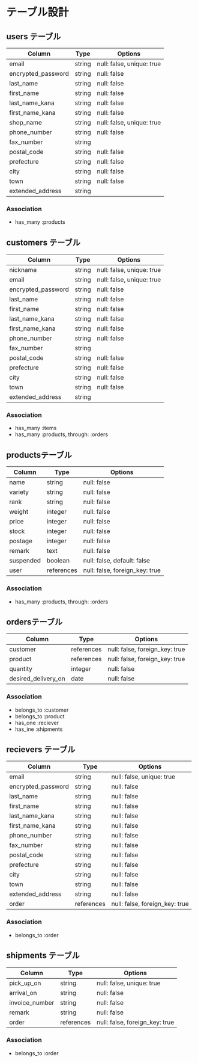 # テーブル設計

## users テーブル

| Column             | Type   | Options                   |
| ------------------ | ------ | ------------------------- |
| email              | string | null: false, unique: true |
| encrypted_password | string | null: false               |
| last_name          | string | null: false               |
| first_name         | string | null: false               |
| last_name_kana     | string | null: false               |
| first_name_kana    | string | null: false               |
| shop_name          | string | null: false, unique: true |
| phone_number       | string | null: false               |
| fax_number         | string |                           |
| postal_code        | string | null: false               |
| prefecture         | string | null: false               |
| city               | string | null: false               |
| town               | string | null: false               |
| extended_address   | string |                           |


### Association

- has_many :products

## customers テーブル

| Column             | Type   | Options                   |
| ------------------ | ------ | ------------------------- |
| nickname           | string | null: false, unique: true |
| email              | string | null: false, unique: true |
| encrypted_password | string | null: false               |
| last_name          | string | null: false               |
| first_name         | string | null: false               |
| last_name_kana     | string | null: false               |
| first_name_kana    | string | null: false               |
| phone_number       | string | null: false               |
| fax_number         | string |                           |
| postal_code        | string | null: false               |
| prefecture         | string | null: false               |
| city               | string | null: false               |
| town               | string | null: false               |
| extended_address   | string |                           |


### Association

- has_many :items
- has_many :products, through: :orders

## productsテーブル

| Column    | Type       | Options                       |
|-----------|------------|-------------------------------|
| name      | string     |null: false                    |
| variety   | string     |null: false                    |
| rank      | string     |null: false                    |
| weight    | integer    |null: false                    |
| price     | integer    |null: false                    |
| stock     | integer    |null: false                    |
| postage   | integer    |null: false                    |
| remark    | text       |null: false                    |
| suspended | boolean    |null: false, default: false    |
| user      | references |null: false, foreign_key: true |


### Association

- has_many :products, through: :orders

## ordersテーブル

| Column              | Type       | Options                       |
|---------------------|------------|-------------------------------|
| customer            | references |null: false, foreign_key: true |
| product             | references |null: false, foreign_key: true |
| quantity            | integer    |null: false                    |
| desired_delivery_on | date       |null: false                    |



### Association

- belongs_to :customer
- belongs_to :product
- has_one :reciever
- has_ine :shipments

## recievers テーブル

| Column             | Type       | Options                       |
| ------------------ | ---------- | ----------------------------- |
| email              | string     | null: false, unique: true     |
| encrypted_password | string     | null: false                   |
| last_name          | string     | null: false                   |
| first_name         | string     | null: false                   |
| last_name_kana     | string     | null: false                   |
| first_name_kana    | string     | null: false                   |
| phone_number       | string     | null: false                   |
| fax_number         | string     | null: false                   |
| postal_code        | string     | null: false                   |
| prefecture         | string     | null: false                   |
| city               | string     | null: false                   |
| town               | string     | null: false                   |
| extended_address   | string     | null: false                   |
| order              | references |null: false, foreign_key: true |


### Association

- belongs_to :order

## shipments テーブル

| Column          | Type       | Options                        |
| --------------- | ---------- | ------------------------------ |
| pick_up_on      | string     | null: false, unique: true      |
| arrival_on      | string     | null: false                    |
| invoice_number  | string     | null: false                    |
| remark          | string     | null: false                    |
| order           | references | null: false, foreign_key: true |


### Association

- belongs_to :order